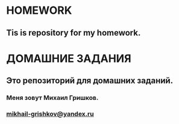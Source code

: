 # HOMEWORK
## Tis is repository for my homework.
# ДОМАШНИЕ ЗАДАНИЯ
## Это репозиторий для домашних заданий.
### Меня зовут Михаил Гришков.
### mikhail-grishkov@yandex.ru
